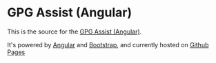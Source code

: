 # GPG Assist (Angular)

This is the source for the [GPG Assist (Angular)](https://pedrolamas.github.io/gpg-assist-angular/).

It's powered by [Angular](https://angular.io) and [Bootstrap](http://getbootstrap.com), and currently hosted on [Github Pages](https://pages.github.com)
